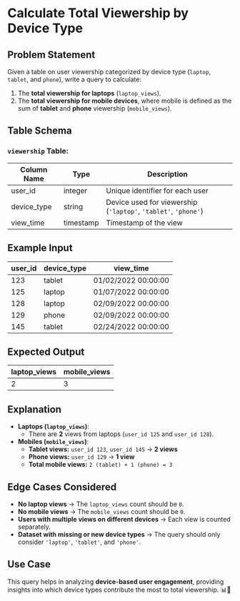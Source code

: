 # Calculate Total Viewership by Device Type

## **Problem Statement**
Given a table on user viewership categorized by device type (`laptop`, `tablet`, and `phone`), write a query to calculate:
1. The **total viewership for laptops** (`laptop_views`).
2. The **total viewership for mobile devices**, where mobile is defined as the sum of **tablet** and **phone** viewership (`mobile_views`).

## **Table Schema**
### **`viewership` Table:**
| Column Name  | Type   | Description |
|-------------|--------|-------------|
| user_id     | integer | Unique identifier for each user |
| device_type | string  | Device used for viewership (`'laptop'`, `'tablet'`, `'phone'`) |
| view_time   | timestamp | Timestamp of the view |

## **Example Input**
| user_id | device_type | view_time            |
|---------|------------|----------------------|
| 123     | tablet     | 01/02/2022 00:00:00  |
| 125     | laptop     | 01/07/2022 00:00:00  |
| 128     | laptop     | 02/09/2022 00:00:00  |
| 129     | phone      | 02/09/2022 00:00:00  |
| 145     | tablet     | 02/24/2022 00:00:00  |

## **Expected Output**
| laptop_views | mobile_views |
|-------------|--------------|
| 2           | 3            |

## **Explanation**
- **Laptops (`laptop_views`)**:
  - There are **2** views from laptops (`user_id 125` and `user_id 128`).
- **Mobiles (`mobile_views`)**:
  - **Tablet views:** `user_id 123`, `user_id 145` → **2 views**
  - **Phone views:** `user_id 129` → **1 view**
  - **Total mobile views:** `2 (tablet) + 1 (phone) = 3`

## **Edge Cases Considered**
- **No laptop views** → The `laptop_views` count should be `0`.
- **No mobile views** → The `mobile_views` count should be `0`.
- **Users with multiple views on different devices** → Each view is counted separately.
- **Dataset with missing or new device types** → The query should only consider `'laptop'`, `'tablet'`, and `'phone'`.

## **Use Case**
This query helps in analyzing **device-based user engagement**, providing insights into which device types contribute the most to total viewership. 📊🚀
